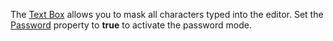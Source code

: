 The [Text Box](https://docs.devexpress.com/Blazor/DevExpress.Blazor.DxTextBox) allows you to mask all characters typed into the editor. Set the [Password](https://docs.devexpress.com/Blazor/DevExpress.Blazor.DxTextBox.Password) property to **true** to activate the password mode.
